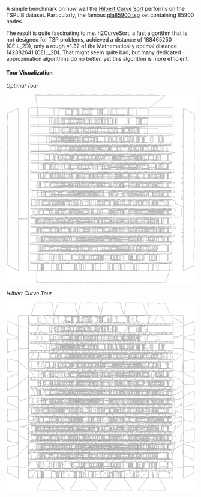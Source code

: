 A simple benchmark on how well the [Hilbert Curve Sort](https://github.com/CarbonicSoda/hilbert-curve-sort) performs on the TSPLIB dataset.
Particularly, the famous [pla85900.tsp](pla85900.tsp) set containing 85900 nodes.

The result is quite fascinating to me.
h2CurveSort, a fast algorithm that is not designed for TSP problems,
achieved a distance of $188465250$ (CEIL_2D), only a rough $\times 1.32$ of the Mathematically optimal distance $142382641$ (CEIL_2D).
That might seem quite bad, but many dedicated approximation algorithms do no better, yet this algorithm is more efficient.

#### Tour Visualization

_Optimal Tour_

![Optimal Tour](assets/pla85900_optimal.png)

_Hilbert Curve Tour_

![Hilbert Curve Tour](assets/pla85900_hilbert_curve.png)
